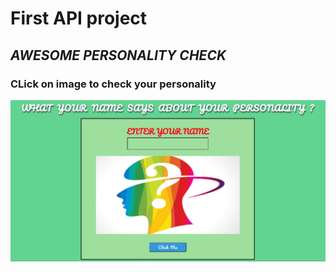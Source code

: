 # First API project

## *AWESOME PERSONALITY CHECK*

### CLick on image to check your personality

[![image](ss.png)](https://qwerty-123456-ui.github.io/api-project/)
